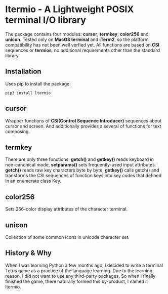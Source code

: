 # ltermio - A Lightweight POSIX terminal I/O library

The package contains four modules: **cursor**, **termkey**, **color256** and **unicon**. Tested only on **MacOS terminal** and **iTerm2**, so the platform compatibility has not been well verfied yet.
All functions are based on **CSI** sequences or **termios**, no additional requirements other than the standard library.

## Installation
Uses pip to install the package:

`pip3 install ltermio`

## cursor
Wrapper functions of **CSI(Control Sequence Introducer)** sequences about cursor and screen. And additionally provides a several of functions for text composing.

## termkey
There are only three functions: **getch()** and **getkey()** reads keyboard in non-canonical mode, **setparams()** sets frequently-used input attributes.  **getch()** reads raw key characters byte by byte, **getkey()** calls getch() and transforms the CSI sequences of function keys into key codes that defined in an enumerate class Key.

## color256
Sets 256-color display attributes of the character terminal.

## unicon
Collection of some common icons in unicode character set.

## History & Why
When I was learning Python a few months ago, I decided to write a terminal Tetris game as a practice of the language learning. Due to the learning reason, I did not want to use any third-party packages. So when I finally finished the game, there naturally formed this by-product, I named it ltermio.

